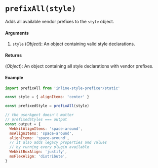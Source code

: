 
# `prefixAll(style)`

Adds all available vendor prefixes to the `style` object.

#### Arguments
1. `style` (*Object*): An object containing valid style declarations.

#### Returns
(*Object*): An object containing all style declarations with vendor prefixes.

#### Example
```javascript
import prefixAll from 'inline-style-prefixer/static'

const style = { alignItems: 'center' }

const prefixedStyle = prefixAll(style)

// the userAgent doesn't matter
// prefixedStyles === output
const output = {
  WebkitAlignItems: 'space-around',
  msAlignItems: 'space-around',
  alignItems: 'space-around',
  // it also adds legacy properties and values
  // by running every plugin available
  WebkitBoxAlign: 'justify',
  msFlexAlign: 'distribute',
}
```
